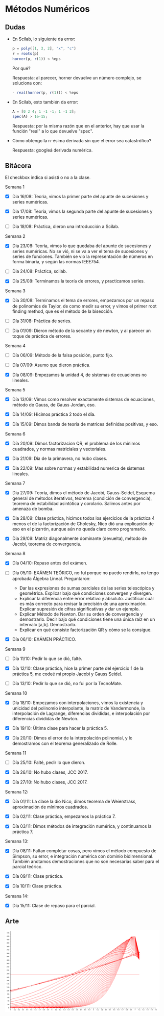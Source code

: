 # Métodos Numéricos

## Dudas

- En Scilab, lo siguiente da error:

  ```javascript
  p = poly([1, 3, 2], "x", "c")
  r = roots(p)
  horner(p, r(1)) < %eps
  ```

  Por qué?

  Respuesta: al parecer, horner devuelve un número complejo, se soluciona con:

  ```javascript
  - real(horner(p, r(1))) < %eps
  ```

- En Scilab, esto también da error:

  ```javascript
  A = [0 2 4; 1 -1 -1; 1 -1 2];
  spec(A) > 1e-15;
  ```

  Respuesta: por la misma razón que en el anterior, hay que usar la función "real" a lo que devuelve "spec".

- Cómo obtengo la n-ésima derivada sin que el error sea catastrófico?

  Respuesta: googleá derivada numérica.

## Bitácora

El checkbox indica si asistí o no a la clase.

Semana 1

- [x] Dia 16/08: Teoría, vimos la primer parte del apunte de sucesiones y series numéricas.

- [x] Dia 17/08: Teoría, vimos la segunda parte del apunte de sucesiones y series numéricas.

- [ ] Dia 18/08: Práctica, dieron una introducción a Scilab.

Semana 2

- [x] Dia 23/08: Teoría, vimos lo que quedaba del apunte de sucesiones y series numéricas. No se vió, ni se va a ver el tema de sucesiones y series de funciones. También se vio la representación de números en forma binaria, y según las normas IEEE754.

- [ ] Dia 24/08: Práctica, scilab.

- [x] Día 25/08: Terminamos la teoría de errores, y practicamos series.

Semana 3

- [x] Día 30/08: Terminamos el tema de errores, empezamos por un repaso de polinomios de Taylor, de como medir su error, y vimos el primer root finding method, que es el método de la bisección.

- [ ] Día 31/08: Práctica de series.

- [ ] Dia 01/09: Dieron método de la secante y de
  newton, y al parecer un toque de práctica de
  errores.

Semana 4

- [ ] Día 06/09: Método de la falsa posición, punto fijo.

- [ ] Día 07/09: Asumo que dieron práctica.

- [x] Día 08/09: Empezamos la unidad 4, de sistemas de ecuaciones no lineales.

Semana 5

- [x] Día 13/09: Vimos como resolver exactamente sistemas de ecuaciones, método
  de Gauss, de Gauss Jordan, eso.

- [x] Día 14/09: Hicimos práctica 2 todo el día.

- [x] Día 15/09: Dimos banda de teoría de matrices definidas positivas, y eso.

Semana 6

- [x] Día 20/09: Dimos factorizacion QR, el problema de los minimos cuadrados,
  y normas matriciales y vectoriales.

- [x] Dia 21/09: Dia de la primavera, no hubo clases.

- [x] Dia 22/09: Mas sobre normas y estabilidad numerica de sistemas lineales.

Semana 7

- [x] Dia 27/09: Teoría, dimos el método de Jacobi, Gauss-Seidel, Esquema general de métodos iterativos, teorema (condición de convergencia), teorema de estabilidad asintótica y corolario. Salimos
  antes por amenaza de bomba.

- [x] Dia 28/09: Clase práctica, hicimos todos los ejercicios de la práctica 4 menos el de la factorización de Cholesky, Nico dió una explicación de eso en el pizarrón, aunque aún no queda claro como programarlo.

- [x] Dia 29/09: Matriz diagonalmente dominante (devuelta), método de Jacobi,  teorema de convergencia.

Semana 8

- [x] Día 04/10: Repaso antes del exámen.

- [ ] Día 05/10: EXÁMEN TEÓRICO, no fuí porque no puedo rendirlo, no tengo aprobada Álgebra Lineal. Preguntaron:

    - Dar las expresiones de sumas parciales de las series telescópica y geométrica. Explicar bajo qué condiciones convergen y divergen.
    - Explicar la diferencia entre error relativo y absoluto. Justificar cuál es más correcto para revisar la precisión de una aproximación. Explicar supresión de cifras significativas y dar un ejemplo.
    - Explicar Método de Newton. Dar su orden de convergencia y demostrarlo. Decir bajo qué condiciones tiene una única raíz en un intervalo [a,b]. Demostrarlo.
    - Explicar en qué consiste factorización QR y cómo se la consigue.

- [x] Día 06/10: EXÁMEN PRÁCTICO.

Semana 9

- [ ] Día 11/10: Pedir lo que se dió, falté.

- [X] Día 12/10: Clase práctica, hice la primer parte del ejercicio 1 de la práctica 5, me codeé mi propio Jacobi y Gauss Seidel.

- [ ] Día 13/10: Pedir lo que se dió, no fui por la TecnoMate.

Semana 10

- [x] Día 18/10: Empezamos con interpolaciones, vimos la existencia y unicidad del polinomio interpolante, la matriz de Vandermonde, la interpolación de Lagrange, diferencias divididas, e interpolación por diferencias divididas de Newton.

- [x] Día 19/10: Última clase para hacer la práctica 5.

- [x] Día 20/10: Dimos el error de la interpolación polinomial, y lo demostramos con el teorema generalizado de Rolle.

Semana 11

- [ ] Día 25/10: Falté, pedir lo que dieron.

- [x] Día 26/10: No hubo clases, JCC 2017.

- [x] Día 27/10: No hubo clases, JCC 2017.

Semana 12:

- [x] Día 01/11: La clase la dio Nico, dimos teorema de Weierstrass, aproximación de mínimos cuadrados.

- [x] Día 02/11: Clase práctica, empezamos la práctica 7.

- [x] Día 03/11: Dimos métodos de integración numérica, y continuamos la práctica 7.

Semana 13:

- [x] Día 08/11: Faltan completar cosas, pero vimos el método compuesto de Simpson, su error, e integración numérica con dominio bidimensional. También anotamos demostraciones que no son necesarias saber para el parcial teórico.

- [x] Día 09/11: Clase práctica.

- [x] Día 10/11: Clase práctica.

Semana 14:

- [x] Día 15/11: Clase de repaso para el parcial.

## Arte

![Esto es arte!](arte.png)

